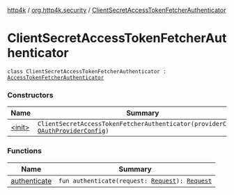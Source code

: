 [http4k](../../index.md) / [org.http4k.security](../index.md) / [ClientSecretAccessTokenFetcherAuthenticator](./index.md)

# ClientSecretAccessTokenFetcherAuthenticator

`class ClientSecretAccessTokenFetcherAuthenticator : `[`AccessTokenFetcherAuthenticator`](../-access-token-fetcher-authenticator/index.md)

### Constructors

| Name | Summary |
|---|---|
| [&lt;init&gt;](-init-.md) | `ClientSecretAccessTokenFetcherAuthenticator(providerConfig: `[`OAuthProviderConfig`](../-o-auth-provider-config/index.md)`)` |

### Functions

| Name | Summary |
|---|---|
| [authenticate](authenticate.md) | `fun authenticate(request: `[`Request`](../../org.http4k.core/-request/index.md)`): `[`Request`](../../org.http4k.core/-request/index.md) |
